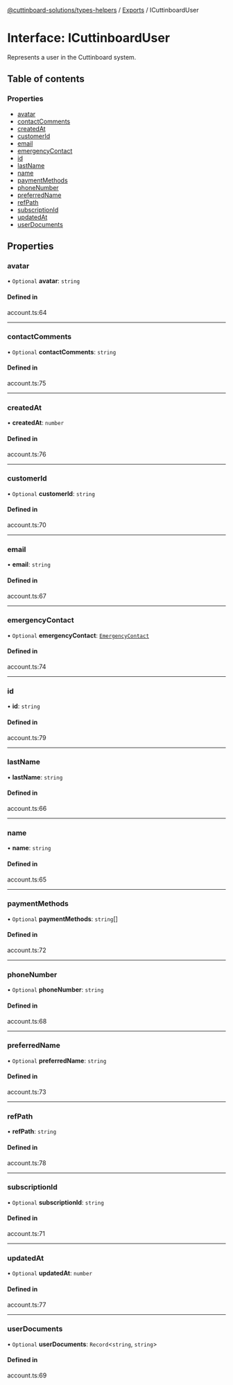 [@cuttinboard-solutions/types-helpers](../README.md) / [Exports](../modules.md) / ICuttinboardUser

# Interface: ICuttinboardUser

Represents a user in the Cuttinboard system.

## Table of contents

### Properties

- [avatar](ICuttinboardUser.md#avatar)
- [contactComments](ICuttinboardUser.md#contactcomments)
- [createdAt](ICuttinboardUser.md#createdat)
- [customerId](ICuttinboardUser.md#customerid)
- [email](ICuttinboardUser.md#email)
- [emergencyContact](ICuttinboardUser.md#emergencycontact)
- [id](ICuttinboardUser.md#id)
- [lastName](ICuttinboardUser.md#lastname)
- [name](ICuttinboardUser.md#name)
- [paymentMethods](ICuttinboardUser.md#paymentmethods)
- [phoneNumber](ICuttinboardUser.md#phonenumber)
- [preferredName](ICuttinboardUser.md#preferredname)
- [refPath](ICuttinboardUser.md#refpath)
- [subscriptionId](ICuttinboardUser.md#subscriptionid)
- [updatedAt](ICuttinboardUser.md#updatedat)
- [userDocuments](ICuttinboardUser.md#userdocuments)

## Properties

### avatar

• `Optional` **avatar**: `string`

#### Defined in

account.ts:64

___

### contactComments

• `Optional` **contactComments**: `string`

#### Defined in

account.ts:75

___

### createdAt

• **createdAt**: `number`

#### Defined in

account.ts:76

___

### customerId

• `Optional` **customerId**: `string`

#### Defined in

account.ts:70

___

### email

• **email**: `string`

#### Defined in

account.ts:67

___

### emergencyContact

• `Optional` **emergencyContact**: [`EmergencyContact`](../modules.md#emergencycontact)

#### Defined in

account.ts:74

___

### id

• **id**: `string`

#### Defined in

account.ts:79

___

### lastName

• **lastName**: `string`

#### Defined in

account.ts:66

___

### name

• **name**: `string`

#### Defined in

account.ts:65

___

### paymentMethods

• `Optional` **paymentMethods**: `string`[]

#### Defined in

account.ts:72

___

### phoneNumber

• `Optional` **phoneNumber**: `string`

#### Defined in

account.ts:68

___

### preferredName

• `Optional` **preferredName**: `string`

#### Defined in

account.ts:73

___

### refPath

• **refPath**: `string`

#### Defined in

account.ts:78

___

### subscriptionId

• `Optional` **subscriptionId**: `string`

#### Defined in

account.ts:71

___

### updatedAt

• `Optional` **updatedAt**: `number`

#### Defined in

account.ts:77

___

### userDocuments

• `Optional` **userDocuments**: `Record`<`string`, `string`\>

#### Defined in

account.ts:69
